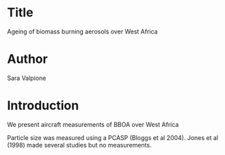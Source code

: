 # Title
Ageing of biomass burning aerosols over West Africa

# Author
Sara Valpione

# Introduction
We present aircraft measurements of BBOA over West Africa

Particle size was measured using a PCASP (Bloggs et al 2004).
Jones et al (1998) made several studies but no measurements.
